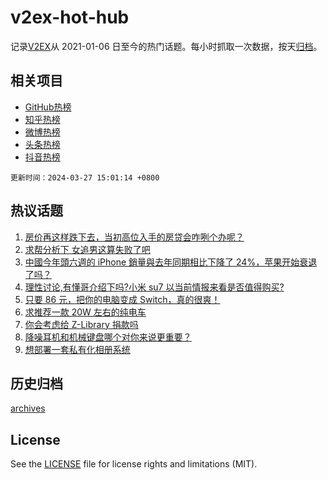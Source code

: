 # v2ex-hot-hub

 记录[V2EX](https://www.v2ex.com/)从 2021-01-06 日至今的热门话题。每小时抓取一次数据，按天[归档](archives)。
 
 ## 相关项目

- [GitHub热榜](https://github.com/it985/github-hot-hub)
- [知乎热榜](https://github.com/it985/zhihu-hot-hub)
- [微博热榜](https://github.com/it985/weibo-hot-hub)
- [头条热榜](https://github.com/it985/toutiao-hot-hub)
- [抖音热榜](https://github.com/it985/douyin-hot-hub)


 `更新时间：2024-03-27 15:01:14 +0800`

## 热议话题

1. [房价再这样跌下去，当初高位入手的房贷会咋咧个办呢？](https://www.v2ex.com/t/1027163)
1. [求帮分析下 女追男这算失败了吧](https://www.v2ex.com/t/1027376)
1. [中國今年頭六週的 iPhone 銷量與去年同期相比下降了 24%，苹果开始衰退了吗？](https://www.v2ex.com/t/1027206)
1. [理性讨论,有懂哥介绍下吗?小米 su7 以当前情报来看是否值得购买?](https://www.v2ex.com/t/1027207)
1. [只要 86 元，把你的电脑变成 Switch，真的很爽！](https://www.v2ex.com/t/1027214)
1. [求推荐一款 20W 左右的纯电车](https://www.v2ex.com/t/1027321)
1. [你会考虑给 Z-Library 捐款吗](https://www.v2ex.com/t/1027315)
1. [降噪耳机和机械键盘哪个对你来说更重要？](https://www.v2ex.com/t/1027325)
1. [想部署一套私有化相册系统](https://www.v2ex.com/t/1027221)

## 历史归档

[archives](archives)

## License

See the [LICENSE](LICENSE) file for license rights and limitations (MIT).
